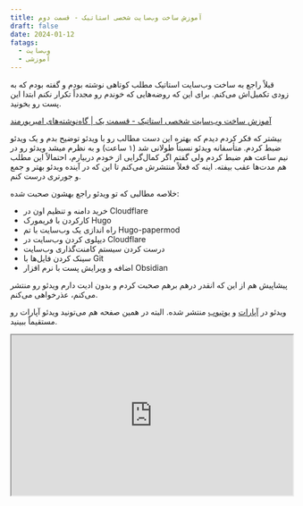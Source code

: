 ```yaml
---
title: آموزش ساخت وب‌سایت شخصی استاتیک - قسمت دوم
draft: false
date: 2024-01-12
fatags:
  - وب‌سایت
  - آموزشی
---
```


قبلاً راجع به ساخت وب‌سایت استاتیک مطلب کوتاهی نوشته بودم و گفته بودم که به زودی تکمیل‌اش می‌کنم. برای این که روضه‌هایی که خوندم رو مجدداً تکرار نکنم ابتدا این پست رو بخونید.

[آموزش ساخت وب‌سایت شخصی استاتیک - قسمت یک | گاه‌نوشته‌های امیرپورمند](https://aprd.ir/create-your-own-website-part1/)

بیشتر که فکر کردم دیدم که بهتره این دست مطالب رو با ویدئو توضیح بدم و یک ویدئو ضبط کردم. متأسفانه ویدئو نسبتاً طولانی شد (۱ ساعت) و به نظرم میشد ویدئو رو در نیم ساعت هم ضبط کردم ولی گفتم اگر کمال‌گرایی از خودم دربیارم، احتمالاً این مطلب هم مدت‌ها عقب بیفته. اینه که فعلاً منتشرش می‌کنم تا این که در آینده ویدئو بهتر و جمع‌ و جورتری درست کنم.

خلاصه مطالبی که تو ویدئو راجع بهشون صحبت شده:

- خرید دامنه و تنظیم اون در Cloudflare
- کارکردن با فریمورک Hugo
- راه اندازی یک وب‌سایت با تم Hugo-papermod
- دیپلوی کردن وب‌سایت در Cloudflare
- درست کردن سیستم کامنت‌گذاری وب‌سایت
- سینک کردن فایل‌ها با Git
- اضافه و ویرایش پست با نرم افزار Obsidian

پیشاپیش هم از این که انقدر درهم برهم صحبت کردم و بدون ادیت دارم ویدئو رو منتشر می‌کنم، عذرخواهی می‌کنم.

ویدئو در [آپارات](https://www.aparat.com/v/M4lTZ) و [یوتیوب](https://www.youtube.com/watch?v=oLvpB60v00M) منتشر شده. البته در همین صفحه هم می‌تونید ویدئو آپارات رو مستقیماً ببینید.

<style>.h_iframe-aparat_embed_frame{position:relative;}.h_iframe-aparat_embed_frame .ratio{display:block;width:100%;height:auto;}.h_iframe-aparat_embed_frame iframe{position:absolute;top:0;left:0;width:100%;height:100%;}</style><div class="h_iframe-aparat_embed_frame"><span style="display: block;padding-top: 57%"></span><iframe src="https://www.aparat.com/video/video/embed/videohash/M4lTZ/vt/frame"  allowFullScreen="true" webkitallowfullscreen="true" mozallowfullscreen="true"></iframe></div>
